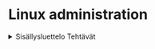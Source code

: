 # Linux administration
<details>
  <summary>Sisällysluettelo Tehtävät </summary>
  <ol>
    <li><a href="/Week1.md">Week1</a></li>
    <li><a href="/Week2.md">Week2</a></li>
    <li><a href="/Week3.md">Week3</a></li>
    <li><a href="/Week4.md">Week4</a></li>
    <li><a href="/Week5.md">Week5</a></li>
    <li><a href="/Week6.md">Week6</a></li>
    <li><a href="/Week7.md">Week7</a></li>
  </ol>
</details>

